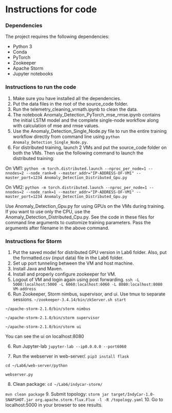 # Instructions for code

### Dependencies

The project requires the following dependencies:
* Python 3
* Conda
* PyTorch
* Zookeeper
* Apache Storm
* Jupyter notebooks

### Instructions to run the code

1. Make sure you have installed all the dependencies.
2. Put the data files in the root of the source_code folder.
3. Run the telemetry_cleaning_vrmath.ipynb to clean the data.
4. The notebook Anomaly_Detection_PyTorch_mse_rmse.ipynb contains the initial LSTM model and the complete single-node workflow along with calculation of mse and rmse values.
5. Use the Anomaly_Detection_Single_Node.py file to run the entire training workflow directly from command line using `python Anomaly_Detection_Single_Node.py`.
6. For distributed training, launch 2 VMs and put the source_code folder on both the VMs. Then use the following command to launch the distributed training:
  
  On VM1: `python -m torch.distributed.launch --nproc_per_node=1 --nnodes=2 --node_rank=0 --master_addr="IP-ADDRESS-OF-VM1" --master_port=1234 Anomaly_Detection_Distributed_Gpu.py`
  
  On VM2: `python -m torch.distributed.launch --nproc_per_node=1 --nnodes=2 --node_rank=1 --master_addr="IP-ADDRESS-OF-VM1" --master_port=1234 Anomaly_Detection_Distributed_Gpu.py`
  
  Use Anomaly_Detection_Gpu.py for using GPUs on the VMs during training. If you want to use only the CPU, use the Anomaly_Detection_Distributed_Cpu.py.
  See the code in these files for command line arguments to customize training parameters. Pass the arguments after filename in the above command.

### Instructions for Storm
1. Put the saved model for distributed GPU version in Lab6 folder. Also, put the formatted.csv (input data) file in the Lab6 folder.
2. Set up port tunneling between the VM and host machine.
3. Install Java and Maven.
4. Install and properly configure zookeeper for VM.
5. Logout of VM and login again using post forwarding.
`ssh -L 5000:localhost:5000 -L 6060:localhost:6060 -L 8080:localhost:8080 VM-address`
5. Run Zookeeper, Storm nimbus, supervisor, and ui. Use tmux to separate sessions.
`~/zookeeper-3.4.14/bin/zkServer.sh start`

`~/apache-storm-2.1.0/bin/storm nimbus`

`~/apache-storm-2.1.0/bin/storm supervisor`

`~/apache-storm-2.1.0/bin/storm ui`

You can see the ui on localhost:8080

6. Run Jupyter-lab
`jupyter-lab --ip0.0.0.0 --port6060`

7. Run the webserver in web-server/.
`pip3 install flask`

`cd ~/Lab6/web-server/python` 

`webserver.py`

8. Clean package: 
`cd ~/Lab6/indycar-storm/`

`mvn clean package`
9. Submit topology:
`storm jar target/IndyCar-1.0-SNAPSHOT.jar org.apache.storm.flux.Flux -l -R /topology.yaml`
10. Go to localhost:5000 in your browser to see results.


